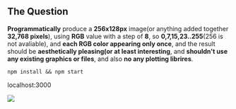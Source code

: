 ## The Question

**Programmatically** produce a **256x128px** image(or anything added together **32,768 pixels**), using **RGB** value with a step of **8**, so **0,7,15,23..255**(256 is not avaliable), and **each RGB color appearing only once**, and the result should be **aesthetically pleasing(or at least interesting**, and **shouldn't use any existing graphics or files**, and also **no any plotting librires**.

`npm install && npm start`

localhost:3000

![]('./screenshot.png')
